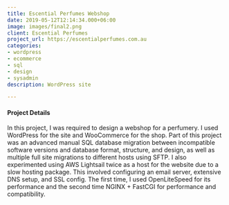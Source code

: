 ```yaml
---
title: Escential Perfumes Webshop
date: 2019-05-12T12:14:34.000+06:00
image: images/final2.png
client: Escential Perfumes
project_url: https://escentialperfumes.com.au
categories:
- wordpress
- ecommerce
- sql
- design
- sysadmin
description: WordPress site

---
```

#### Project Details

In this project, I was required to design a webshop for a perfumery. I used WordPress for the site and WooCommerce for the shop. Part of this project was an advanced manual SQL database migration between incompatible software versions and database format, structure, and design, as well as multiple full site migrations to different hosts using SFTP. I also experimented using AWS Lightsail twice as a host for the website due to a slow hosting package. This involved configuring an email server, extensive DNS setup, and SSL config. The first time, I used OpenLiteSpeed for its performance and the second time NGINX + FastCGI for performance and compatibility.